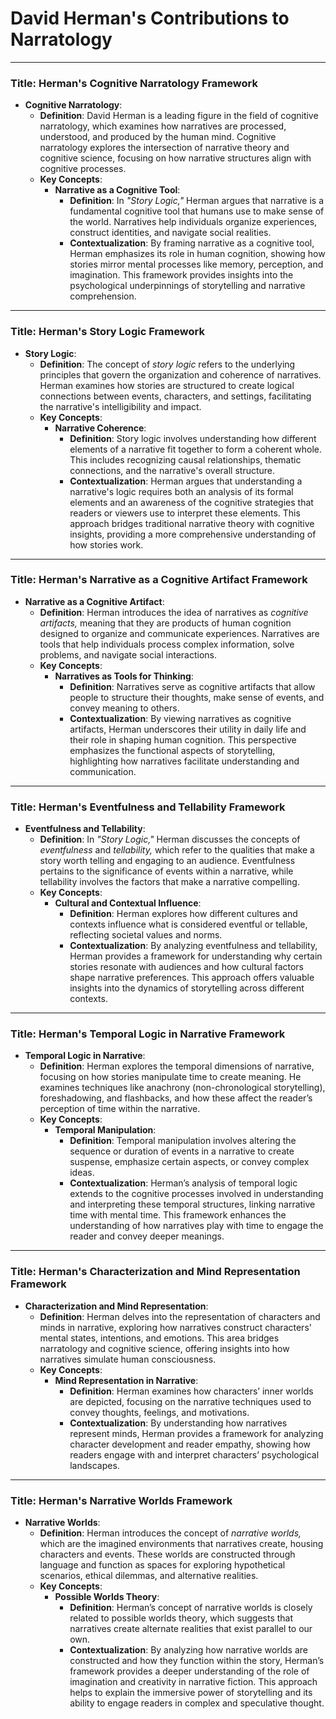 # David Herman's Contributions to Narratology



---

### Title: **Herman's Cognitive Narratology Framework**
- **Cognitive Narratology**:
  - **Definition**: David Herman is a leading figure in the field of cognitive narratology, which examines how narratives are processed, understood, and produced by the human mind. Cognitive narratology explores the intersection of narrative theory and cognitive science, focusing on how narrative structures align with cognitive processes.
  - **Key Concepts**:
    - **Narrative as a Cognitive Tool**:
      - **Definition**: In *"Story Logic,"* Herman argues that narrative is a fundamental cognitive tool that humans use to make sense of the world. Narratives help individuals organize experiences, construct identities, and navigate social realities.
      - **Contextualization**: By framing narrative as a cognitive tool, Herman emphasizes its role in human cognition, showing how stories mirror mental processes like memory, perception, and imagination. This framework provides insights into the psychological underpinnings of storytelling and narrative comprehension.

---

### Title: **Herman's Story Logic Framework**
- **Story Logic**:
  - **Definition**: The concept of *story logic* refers to the underlying principles that govern the organization and coherence of narratives. Herman examines how stories are structured to create logical connections between events, characters, and settings, facilitating the narrative's intelligibility and impact.
  - **Key Concepts**:
    - **Narrative Coherence**:
      - **Definition**: Story logic involves understanding how different elements of a narrative fit together to form a coherent whole. This includes recognizing causal relationships, thematic connections, and the narrative's overall structure.
      - **Contextualization**: Herman argues that understanding a narrative's logic requires both an analysis of its formal elements and an awareness of the cognitive strategies that readers or viewers use to interpret these elements. This approach bridges traditional narrative theory with cognitive insights, providing a more comprehensive understanding of how stories work.

---

### Title: **Herman's Narrative as a Cognitive Artifact Framework**
- **Narrative as a Cognitive Artifact**:
  - **Definition**: Herman introduces the idea of narratives as *cognitive artifacts,* meaning that they are products of human cognition designed to organize and communicate experiences. Narratives are tools that help individuals process complex information, solve problems, and navigate social interactions.
  - **Key Concepts**:
    - **Narratives as Tools for Thinking**:
      - **Definition**: Narratives serve as cognitive artifacts that allow people to structure their thoughts, make sense of events, and convey meaning to others.
      - **Contextualization**: By viewing narratives as cognitive artifacts, Herman underscores their utility in daily life and their role in shaping human cognition. This perspective emphasizes the functional aspects of storytelling, highlighting how narratives facilitate understanding and communication.

---

### Title: **Herman's Eventfulness and Tellability Framework**
- **Eventfulness and Tellability**:
  - **Definition**: In *"Story Logic,"* Herman discusses the concepts of *eventfulness* and *tellability,* which refer to the qualities that make a story worth telling and engaging to an audience. Eventfulness pertains to the significance of events within a narrative, while tellability involves the factors that make a narrative compelling.
  - **Key Concepts**:
    - **Cultural and Contextual Influence**:
      - **Definition**: Herman explores how different cultures and contexts influence what is considered eventful or tellable, reflecting societal values and norms.
      - **Contextualization**: By analyzing eventfulness and tellability, Herman provides a framework for understanding why certain stories resonate with audiences and how cultural factors shape narrative preferences. This approach offers valuable insights into the dynamics of storytelling across different contexts.

---

### Title: **Herman's Temporal Logic in Narrative Framework**
- **Temporal Logic in Narrative**:
  - **Definition**: Herman explores the temporal dimensions of narrative, focusing on how stories manipulate time to create meaning. He examines techniques like anachrony (non-chronological storytelling), foreshadowing, and flashbacks, and how these affect the reader’s perception of time within the narrative.
  - **Key Concepts**:
    - **Temporal Manipulation**:
      - **Definition**: Temporal manipulation involves altering the sequence or duration of events in a narrative to create suspense, emphasize certain aspects, or convey complex ideas.
      - **Contextualization**: Herman’s analysis of temporal logic extends to the cognitive processes involved in understanding and interpreting these temporal structures, linking narrative time with mental time. This framework enhances the understanding of how narratives play with time to engage the reader and convey deeper meanings.

---

### Title: **Herman's Characterization and Mind Representation Framework**
- **Characterization and Mind Representation**:
  - **Definition**: Herman delves into the representation of characters and minds in narrative, exploring how narratives construct characters’ mental states, intentions, and emotions. This area bridges narratology and cognitive science, offering insights into how narratives simulate human consciousness.
  - **Key Concepts**:
    - **Mind Representation in Narrative**:
      - **Definition**: Herman examines how characters’ inner worlds are depicted, focusing on the narrative techniques used to convey thoughts, feelings, and motivations.
      - **Contextualization**: By understanding how narratives represent minds, Herman provides a framework for analyzing character development and reader empathy, showing how readers engage with and interpret characters’ psychological landscapes.

---

### Title: **Herman's Narrative Worlds Framework**
- **Narrative Worlds**:
  - **Definition**: Herman introduces the concept of *narrative worlds,* which are the imagined environments that narratives create, housing characters and events. These worlds are constructed through language and function as spaces for exploring hypothetical scenarios, ethical dilemmas, and alternative realities.
  - **Key Concepts**:
    - **Possible Worlds Theory**:
      - **Definition**: Herman’s concept of narrative worlds is closely related to possible worlds theory, which suggests that narratives create alternate realities that exist parallel to our own.
      - **Contextualization**: By analyzing how narrative worlds are constructed and how they function within the story, Herman’s framework provides a deeper understanding of the role of imagination and creativity in narrative fiction. This approach helps to explain the immersive power of storytelling and its ability to engage readers in complex and speculative thought.
